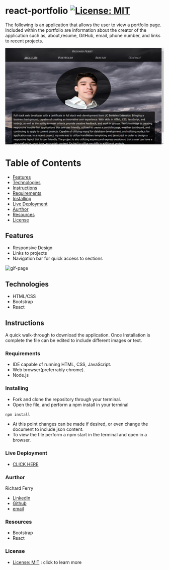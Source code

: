 # react-portfolio       [![License: MIT](https://img.shields.io/badge/License-MIT-yellow.svg)](https://opensource.org/licenses/MIT)
The following is an application that allows the user to view a portfolio page. Included within the portfolio are information about the creator of the application such as, about,resume, GitHub, email, phone number, and links to recent projects.

![gif-page](./portfolio/src/images/react-port.png)

# Table of Contents
- [Features](#features)
- [Technologies](#technologies)
- [Instructions](#instructions)
- [Requirements](#requirements)
- [Installing](#installing)
- [Live Deployment](#live-deployment)
- [Aurthor](#aurthor)
- [Resources](#resources)
- [License](#license)

## Features 
* Responsive Design
* Links to projects
* Navigation bar for quick access to sections

![gif-page](./portfolio/src/images/React%20App.gif)

## Technologies
* HTML/CSS
* Bootstrap
* React

## Instructions
A quick walk-through to download the application. Once Installation is complete the file can be edited to include different images or text.

### Requirements
* IDE capable of running HTML, CSS, JavaScript.
* Web browser(preferrably chrome).
* Node.js

### Installing
* Fork and clone the repository through your terminal. 
* Open the file, and perform a npm install in your terminal 
```bash
npm install
```
* At this point changes can be made if desired, or even change the document to include json content.
* To view the file perform a npm start in the terminal and open in a browser.


### Live Deployment
* [CLICK HERE](https://rich-f-p.github.io/react-portfolio/)

### Aurthor
Richard Ferry
* [LinkedIn](https://www.linkedin.com/in/richard-ferry-83120514b/)
* [Github](https://github.com/rich-f-p)
* [email](mailto:richardfpro864@gmail.com)

### Resources
* Bootstrap
* React

### License
* [License: MIT](https://opensource.org/licenses/MIT) : click to learn more